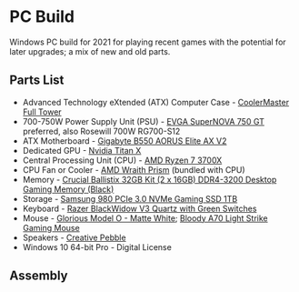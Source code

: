 # PC Build

Windows PC build for 2021 for playing recent games with the potential for later upgrades; a mix of new and old parts.

## Parts List

* Advanced Technology eXtended (ATX) Computer Case - [CoolerMaster Full Tower](https://www.coolermaster.com/catalog/cases/?filter=8447/#!/Size=Full%20Tower)
* 700-750W Power Supply Unit (PSU) - [EVGA SuperNOVA 750 GT](https://www.evga.com/Products/Specs/PSU.aspx?pn=85E5C124-8090-480E-8BFB-F20CC5E71307) preferred, also Rosewill 700W RG700-S12
* ATX Motherboard - [Gigabyte B550 AORUS Elite AX V2](https://www.gigabyte.com/Motherboard/B550-AORUS-ELITE-V2-rev-10#kf)
* Dedicated GPU - [Nvidia Titan X](https://www.nvidia.com/en-us/geforce/graphics-cards/geforce-gtx-titan-x/)
* Central Processing Unit (CPU) - [AMD Ryzen 7 3700X](https://www.amd.com/en/products/cpu/amd-ryzen-7-3700x)
* CPU Fan or Cooler - [AMD Wraith Prism](https://www.amd.com/en/technologies/cpu-cooler-solution) (bundled with CPU)
* Memory - [Crucial Ballistix 32GB Kit (2 x 16GB) DDR4-3200 Desktop Gaming Memory (Black)](https://www.crucial.com/memory/ddr4/bl2k16g32c16u4b/ct19668467)
* Storage - [Samsung 980 PCIe 3.0 NVMe Gaming SSD 1TB](https://www.samsung.com/us/computing/memory-storage/solid-state-drives/980-pcie-3-0-nvme-gaming-ssd-1tb-mz-v8v1t0b-am/)
* Keyboard - [Razer BlackWidow V3 Quartz with Green Switches](https://www.razer.com/gaming-keyboards/razer-blackwidow-v3/RZ03-03540200-R3U1)
* Mouse - [Glorious Model O - Matte White](https://www.pcgamingrace.com/products/glorious-model-o-white); [Bloody A70 Light Strike Gaming Mouse](http://bloody.com/en/product.php?pid=10&id=137)
* Speakers - [Creative Pebble](https://us.creative.com/p/speakers/creative-pebble)
* Windows 10 64-bit Pro - Digital License

## Assembly

